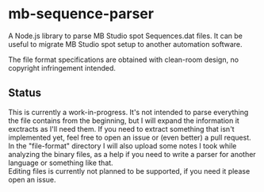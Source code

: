 # mb-sequence-parser
A Node.js library to parse MB Studio spot Sequences.dat files. It can be useful to migrate MB Studio spot setup to another automation software.

The file format specifications are obtained with clean-room design, no copyright infringement intended.

## Status
This is currently a work-in-progress. It's not intended to parse everything the file contains from the beginning, but I will expand the information it exctracts as I'll need them. If you need to extract something that isn't implemented yet, feel free to open an issue or (even better) a pull request.  
In the "file-format" directory I will also upload some notes I took while analyzing the binary files, as a help if you need to write a parser for another language or something like that.  
Editing files is currently not planned to be supported, if you need it please open an issue.
